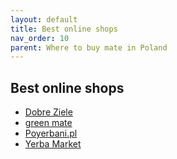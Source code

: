 ```yaml
---
layout: default
title: Best online shops
nav_order: 10
parent: Where to buy mate in Poland
---
```


## Best online shops

* [Dobre Ziele](https://dobreziele.pl/)
* [green mate](https://greenmate.pl/)
* [Poyerbani.pl](https://www.poyerbani.pl/)
* [Yerba Market](https://www.yerbamarket.com/)